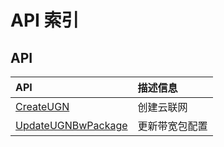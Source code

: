 # API 索引

## API

| API | 描述信息 |
|:---|:---|
|[CreateUGN](api/ugn-api/create_ugn)|创建云联网|
|[UpdateUGNBwPackage](api/ugn-api/update_ugn_bw_package)|更新带宽包配置|
